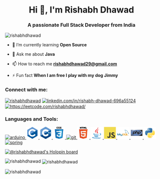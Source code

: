 <h1 align="center">Hi 👋, I'm Rishabh Dhawad</h1>
<h3 align="center">A passionate Full Stack Developer from India</h3>

<p align="left"> <img src="https://komarev.com/ghpvc/?username=rishabhdhawad&label=Profile%20views&color=0e75b6&style=plastic" alt="rishabhdhawad" /> </p>

- 🌱 I’m currently learning **Open Source**

- 💬 Ask me about **Java**

- 📫 How to reach me **rishabhdhawad29@gmail.com**

- ⚡ Fun fact **When I am free I play with my dog Jimmy**

<h3 align="left">Connect with me:</h3>
<p align="left">
<a href="https://twitter.com/rishabhdhawad" target="blank"><img align="center" src="https://raw.githubusercontent.com/rahuldkjain/github-profile-readme-generator/master/src/images/icons/Social/twitter.svg" alt="rishabhdhawad" height="30" width="40" /></a>
<a href="https://linkedin.com/in/linkedin.com/in/rishabh-dhawad-696a55124" target="blank"><img align="center" src="https://raw.githubusercontent.com/rahuldkjain/github-profile-readme-generator/master/src/images/icons/Social/linked-in-alt.svg" alt="linkedin.com/in/rishabh-dhawad-696a55124" height="30" width="40" /></a>
<a href="https://www.leetcode.com/https://leetcode.com/rishabhdhawad/" target="blank"><img align="center" src="https://raw.githubusercontent.com/rahuldkjain/github-profile-readme-generator/master/src/images/icons/Social/leet-code.svg" alt="https://leetcode.com/rishabhdhawad/" height="30" width="40" /></a>
</p>

<h3 align="left">Languages and Tools:</h3>
<p align="left"> <a href="https://www.arduino.cc/" target="_blank" rel="noreferrer"> <img src="https://cdn.worldvectorlogo.com/logos/arduino-1.svg" alt="arduino" width="40" height="40"/> </a> <a href="https://www.cprogramming.com/" target="_blank" rel="noreferrer"> <img src="https://raw.githubusercontent.com/devicons/devicon/master/icons/c/c-original.svg" alt="c" width="40" height="40"/> </a> <a href="https://www.w3schools.com/cpp/" target="_blank" rel="noreferrer"> <img src="https://raw.githubusercontent.com/devicons/devicon/master/icons/cplusplus/cplusplus-original.svg" alt="cplusplus" width="40" height="40"/> </a> <a href="https://www.w3schools.com/css/" target="_blank" rel="noreferrer"> <img src="https://raw.githubusercontent.com/devicons/devicon/master/icons/css3/css3-original-wordmark.svg" alt="css3" width="40" height="40"/> </a> <a href="https://git-scm.com/" target="_blank" rel="noreferrer"> <img src="https://www.vectorlogo.zone/logos/git-scm/git-scm-icon.svg" alt="git" width="40" height="40"/> </a> <a href="https://www.w3.org/html/" target="_blank" rel="noreferrer"> <img src="https://raw.githubusercontent.com/devicons/devicon/master/icons/html5/html5-original-wordmark.svg" alt="html5" width="40" height="40"/> </a> <a href="https://www.java.com" target="_blank" rel="noreferrer"> <img src="https://raw.githubusercontent.com/devicons/devicon/master/icons/java/java-original.svg" alt="java" width="40" height="40"/> </a> <a href="https://developer.mozilla.org/en-US/docs/Web/JavaScript" target="_blank" rel="noreferrer"> <img src="https://raw.githubusercontent.com/devicons/devicon/master/icons/javascript/javascript-original.svg" alt="javascript" width="40" height="40"/> </a> <a href="https://www.mysql.com/" target="_blank" rel="noreferrer"> <img src="https://raw.githubusercontent.com/devicons/devicon/master/icons/mysql/mysql-original-wordmark.svg" alt="mysql" width="40" height="40"/> </a> <a href="https://www.php.net" target="_blank" rel="noreferrer"> <img src="https://raw.githubusercontent.com/devicons/devicon/master/icons/php/php-original.svg" alt="php" width="40" height="40"/> </a> <a href="https://www.python.org" target="_blank" rel="noreferrer"> <img src="https://raw.githubusercontent.com/devicons/devicon/master/icons/python/python-original.svg" alt="python" width="40" height="40"/> </a> <a href="https://spring.io/" target="_blank" rel="noreferrer"> <img src="https://www.vectorlogo.zone/logos/springio/springio-icon.svg" alt="spring" width="40" height="40"/> </a> </p>

[![@rishabhdhawad's Holopin board](https://holopin.me/rishabhdhawad)](https://holopin.io/@rishabhdhawad)

<p><img align="left" src="https://github-readme-stats.vercel.app/api/top-langs?username=rishabhdhawad&show_icons=true&locale=en&layout=compact" alt="rishabhdhawad" /></p>

<p>&nbsp;<img align="center" src="https://github-readme-stats.vercel.app/api?username=rishabhdhawad&show_icons=true&locale=en" alt="rishabhdhawad" /></p>

<p><img align="center" src="https://github-readme-streak-stats.herokuapp.com/?user=rishabhdhawad&" alt="rishabhdhawad" /></p>
